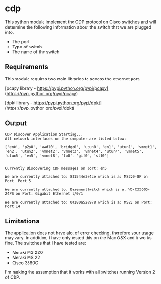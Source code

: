 # cdp
This python module implement the CDP protocol on Cisco switches and will determine the following information about the switch that we are plugged into:

* The port
* Type of switch
* The name of the switch

## Requirements
This module requires two main libraries to access the ethernet port.

[pcapy library - https://pypi.python.org/pypi/pcapy] (https://pypi.python.org/pypi/pcapy)


[dpkt library - https://pypi.python.org/pypi/dpkt] (https://pypi.python.org/pypi/dpkt)


## Output
```
CDP Discover Application Starting...
All network interfaces on the computer are listed below:

['en0', 'p2p0', 'awdl0', 'bridge0', 'utun0', 'en1', 'utun1', 'vmnet1', 'en2', 'utun2', 'vmnet2', 'vmnet3', 'vmnet4', 'utun4', 'vmnet5', 'utun5', 'en5', 'vmnet8', 'lo0', 'gif0', 'stf0']


Currently Discovering CDP messages on port: en5

We are currently attached to: 881544e3e4ce which is a: MS220-8P on Port: Port 5

We are currently attached to: BasementSwitch which is a: WS-C3560G-24PS on Port: Gigabit Ethernet 1/0/1

We are currently attached to: 00180a526978 which is a: MS22 on Port: Port 14
```
## Limitations
The application does not have alot of error checking, therefore your usage may vary.   In addition, I have only tested this on the Mac OSX and it works fine.    The switches that I have tested are:

* Meraki MS 220
* Meraki MS 22
* Cisco 3560G

I'm making the assumption that it works with all switches running Version 2 of CDP.